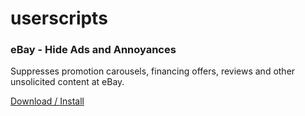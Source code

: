 # userscripts

### eBay - Hide Ads and Annoyances
Suppresses promotion carousels, financing offers, reviews and other unsolicited content at eBay.

[Download / Install](https://kriswilk.github.io/userscripts/ebay-distractions.user.js)
